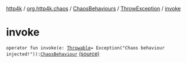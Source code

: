 [http4k](../../../index.md) / [org.http4k.chaos](../../index.md) / [ChaosBehaviours](../index.md) / [ThrowException](index.md) / [invoke](./invoke.md)

# invoke

`operator fun invoke(e: `[`Throwable`](https://kotlinlang.org/api/latest/jvm/stdlib/kotlin/-throwable/index.html)` = Exception("Chaos behaviour injected!")): `[`ChaosBehaviour`](../../-chaos-behaviour.md) [(source)](https://github.com/http4k/http4k/blob/master/http4k-testing-chaos/src/main/kotlin/org/http4k/chaos/ChaosBehaviours.kt#L60)